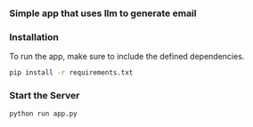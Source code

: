 ### Simple app that uses llm to generate email

### Installation

To run the app, make sure to include the defined dependencies.
```bash
pip install -r requirements.txt
```

### Start the Server
```bash
python run app.py
```
